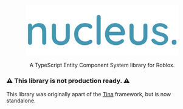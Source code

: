 <div align="center">
    <img src="logo.png" alt="nucleus" width="400" />
    <br>
    <p> A TypeScript Entity Component System library for Roblox. </p>
</div>

<!-- </p>
<p align="center">
</p> -->

### ⚠️ This library is not production ready. ⚠️

This library was originally apart of the [Tina](https://github.com/AetherInteractiveLtd/Tina) framework, but is now standalone.
